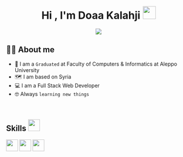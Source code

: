 <h1 align="center">Hi , I'm Doaa Kalahji <img src="https://media.giphy.com/media/hvRJCLFzcasrR4ia7z/giphy.gif" width="35"></h1>
<p align="center">
  <a href="https://github.com/DenverCoder1/readme-typing-svg"><img src="https://readme-typing-svg.herokuapp.com?lines=Informatic+Student;DS%20|%20Algorithms%20|%20OOP%20;6%20Kyu%20on%20Atcoder;Always%20learning%20new%20things&center=true&width=500&height=50"></a>
</p>

## :sassy_woman:  About me
- :school: I am a `Graduated` at Faculty of Computers & Informatics at Aleppo University
- 🗺️ I am based on Syria 
- :computer: I am a Full Stack Web Developer
- :nerd_face: Always `learning new things`

<br>

<h2> Skills <img src = "https://media2.giphy.com/media/QssGEmpkyEOhBCb7e1/giphy.gif?cid=ecf05e47a0n3gi1bfqntqmob8g9aid1oyj2wr3ds3mg700bl&rid=giphy.gif" width = 32px> </h2>



<a > <img width ='32px' src ='https://raw.githubusercontent.com/rahulbanerjee26/githubAboutMeGenerator/main/icons/php.svg'> </a>
<a > <img width ='32px' src ='https://raw.githubusercontent.com/rahulbanerjee26/githubAboutMeGenerator/main/icons/vue.svg'> </a>
<a > <img width ='32px' src ='https://raw.githubusercontent.com/rahulbanerjee26/githubAboutMeGenerator/main/icons/laravel.svg'> </a>
